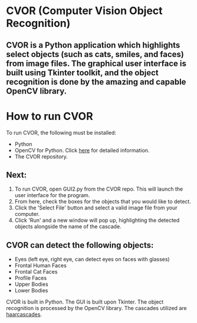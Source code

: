 # CVOR (Computer Vision Object Recognition)
**CVOR** is a **Python** application which highlights select objects (such as cats, smiles, and faces) from image files. The graphical user interface is built using **Tkinter** toolkit, and the object recognition is done by the amazing and capable **OpenCV** library.
---

# How to run CVOR
To run CVOR, the following must be installed: 
* Python
* OpenCV for Python. Click [here](https://docs.opencv.org/master/d5/de5/tutorial_py_setup_in_windows.html) for detailed information.
* The CVOR repository.

## Next:
1. To run CVOR, open GUI2.py from the CVOR repo. This will launch the user interface for the program. 
2. From here, check the boxes for the objects that you would like to detect. 
3. Click the 'Select File' button and select a valid image file from your computer.
4. Click 'Run' and a new window will pop up, highlighting the detected objects alongside the name of the cascade. 

## CVOR can detect the following objects: ##
* Eyes (left eye, right eye, can detect eyes on faces with glasses)
* Frontal Human Faces
* Frontal Cat Faces
* Profile Faces
* Upper Bodies
* Lower Bodies

CVOR is built in Python. The GUI is built upon Tkinter. The object recognition is processed by the OpenCV library. The cascades utilized are [haarcascades](https://github.com/opencv/opencv/tree/master/data/haarcascades).

